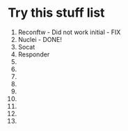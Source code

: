 # Try this stuff list

1. Reconftw - Did not work initial - FIX
1. Nuclei - DONE!
1. Socat 
1. Responder 
1.
1.
1.
1.
1.
1.
1.
1.
1.